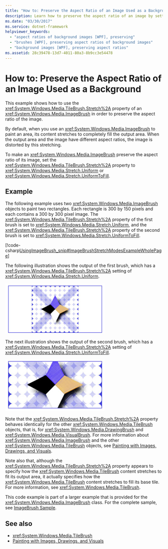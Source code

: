 ```yaml
---
title: "How to: Preserve the Aspect Ratio of an Image Used as a Background"
description: Learn how to preserve the aspect ratio of an image by setting the Stretch property of an ImageBrush to Uniform or UniformToFill.
ms.date: "03/30/2017"
ms.service: dotnet-framework
helpviewer_keywords: 
  - "aspect ratios of background images [WPF], preserving"
  - "brushes [WPF], preserving aspect ratios of background images"
  - "background images [WPF], preserving aspect ratios"
ms.assetid: 28c39478-13d7-4011-80a3-8b9cc3e54478
---
```

# How to: Preserve the Aspect Ratio of an Image Used as a Background

This example shows how to use the <xref:System.Windows.Media.TileBrush.Stretch%2A> property of an <xref:System.Windows.Media.ImageBrush> in order to preserve the aspect ratio of the image.  
  
By default, when you use an <xref:System.Windows.Media.ImageBrush> to paint an area, its content stretches to completely fill the output area. When the output area and the image have different aspect ratios, the image is distorted by this stretching.  
  
To make an <xref:System.Windows.Media.ImageBrush> preserve the aspect ratio of its image, set the <xref:System.Windows.Media.TileBrush.Stretch%2A> property to <xref:System.Windows.Media.Stretch.Uniform> or <xref:System.Windows.Media.Stretch.UniformToFill>.  
  
## Example  

The following example uses two <xref:System.Windows.Media.ImageBrush> objects to paint two rectangles. Each rectangle is 300 by 150 pixels and each contains a 300 by 300 pixel image. The <xref:System.Windows.Media.TileBrush.Stretch%2A> property of the first brush is set to <xref:System.Windows.Media.Stretch.Uniform>, and the <xref:System.Windows.Media.TileBrush.Stretch%2A> property of the second brush is set to <xref:System.Windows.Media.Stretch.UniformToFill>.  
  
[!code-csharp[UsingImageBrush_snip#ImageBrushStretchModesExampleWholePage](~/samples/snippets/csharp/VS_Snippets_Wpf/UsingImageBrush_snip/CSharp/StretchModes.cs#imagebrushstretchmodesexamplewholepage)]  
  
The following illustration shows the output of the first brush, which has a <xref:System.Windows.Media.TileBrush.Stretch%2A> setting of <xref:System.Windows.Media.Stretch.Uniform>.  
  
![ImageBrush with Uniform stretching](./media/graphicsmm-imagebrushuniformstretch.jpg "graphicsmm_ImageBrushUniformStretch")  
  
The next illustration shows the output of the second brush, which has a <xref:System.Windows.Media.TileBrush.Stretch%2A> setting of <xref:System.Windows.Media.Stretch.UniformToFill>.  
  
![ImageBrush with UniformToFill stretching](./media/graphicsmm-imagebrushuniformtofillstretch.jpg "graphicsmm_ImageBrushUniformToFillStretch")  
  
Note that the <xref:System.Windows.Media.TileBrush.Stretch%2A> property behaves identically for the other <xref:System.Windows.Media.TileBrush> objects, that is, for <xref:System.Windows.Media.DrawingBrush> and <xref:System.Windows.Media.VisualBrush>. For more information about <xref:System.Windows.Media.ImageBrush> and the other <xref:System.Windows.Media.TileBrush> objects, see [Painting with Images, Drawings, and Visuals](painting-with-images-drawings-and-visuals.md).  
  
Note also that, although the <xref:System.Windows.Media.TileBrush.Stretch%2A> property appears to specify how the <xref:System.Windows.Media.TileBrush> content stretches to fit its output area, it actually specifies how the <xref:System.Windows.Media.TileBrush> content stretches to fill its base tile. For more information, see <xref:System.Windows.Media.TileBrush>.  
  
This code example is part of a larger example that is provided for the <xref:System.Windows.Media.ImageBrush> class. For the complete sample, see [ImageBrush Sample](https://github.com/Microsoft/WPF-Samples/tree/master/Graphics/ImageBrush).  
  
## See also

- <xref:System.Windows.Media.TileBrush>
- [Painting with Images, Drawings, and Visuals](painting-with-images-drawings-and-visuals.md)
